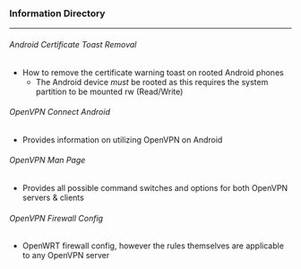 ### Information Directory ###
---
###### Android Certificate Toast Removal ######
  - How to remove the certificate warning toast on rooted Android phones
    - The Android device _must_ be rooted as this requires the system partition to be mounted rw (Read/Write)

###### OpenVPN Connect Android ######
  - Provides information on utilizing OpenVPN on Android

###### OpenVPN Man Page ######
  - Provides all possible command switches and options for both OpenVPN servers & clients 

###### OpenVPN Firewall Config ######
  - OpenWRT firewall config, however the rules themselves are applicable to any OpenVPN server
 

